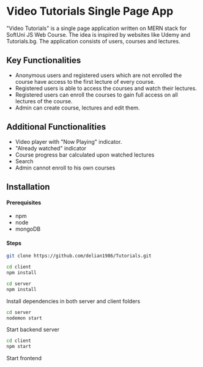 # Video Tutorials Single Page App
"Video Tutorials" is a single page application written on MERN stack for SoftUni JS Web Course. The idea is inspired by websites like Udemy and Tutorials.bg. The application consists of users, courses and lectures.


## Key Functionalities

 - Anonymous users and registered users which are not enrolled the course have access to the first lecture of every course.
 - Registered users is able to access the courses and watch their lectures. 
 - Registered users can enroll the courses to gain full access on all lectures of the course.
 - Admin can create course, lectures and edit them.

## Additional Functionalities

 - Video player with "Now Playing" indicator.
 - "Already watched" indicator
 - Course progress bar calculated upon watched lectures
 - Search
 - Admin cannot enroll to his own courses

## Installation

#### Prerequisites
  

 - npm
 -  node
 - mongoDB



#### Steps
```sh
git clone https://github.com/delian1986/Tutorials.git
```
```sh
cd client
npm install
```

```sh
cd server
npm install
```
Install dependencies in both server and client folders
```sh
cd server
nodemon start
```
Start backend server
```sh
cd client
npm start
```
Start frontend 